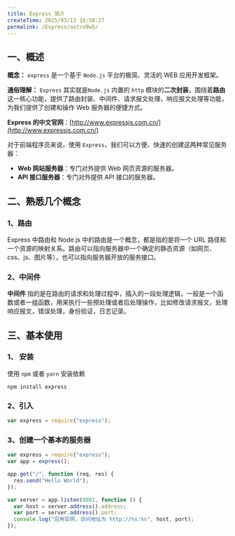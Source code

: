 ```yaml
---
title: Express 简介
createTime: 2025/03/13 19:58:27
permalink: /Express/axtro9w5/
---
```


## 一、概述

**概念：** `express` 是一个基于 `Node.js` 平台的极简、灵活的 WEB 应用开发框架。

**通俗理解：** `Express` 其实就是`Node.js` 内置的 `http` 模块的**二次封装**，围绕着**路由**这一核心功能，提供了路由封装、中间件、请求报文处理，响应报文处理等功能，为我们提供了创建和操作 Web 服务器的便捷方式。

**Express 的中文官网**：[http://www.expressjs.com.cn/](http://www.expressjs.com.cn/)

对于前端程序员来说，使用 `Express`，我们可以方便、快速的创建这两种常见服务器：

- **Web 网站服务器**：专门对外提供 Web 网页资源的服务器。
- **API 接口服务器**：专门对外提供 API 接口的服务器。

## 二、熟悉几个概念

### 1、路由

Express 中路由和 Node.js 中的路由是一个概念，都是指的是将一个 URL 路径和一个资源的映射关系。路由可以指向服务器中一个确定的静态资源（如网页、css、js、图片等），也可以指向服务器开放的服务接口。

### 2、中间件

**中间件** 指的是在路由的请求和处理过程中，插入的一段处理逻辑，一般是一个函数或者一组函数，用来执行一些预处理或者后处理操作，比如修改请求报文，处理响应报文，错误处理，身份验证，日志记录。

## 三、基本使用

### 1、 安装

使用 `npm` 或者 `yarn` 安装依赖

```shell
npm install express
```

### 2、引入

```js
var express = require("express");
```

### 3、创建一个基本的服务器

```js
var express = require("express");
var app = express();

app.get("/", function (req, res) {
  res.send("Hello World");
});

var server = app.listen(8081, function () {
  var host = server.address().address;
  var port = server.address().port;
  console.log("应用实例，访问地址为 http://%s:%s", host, port);
});
```
